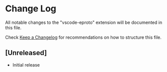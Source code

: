 # Change Log

All notable changes to the "vscode-eproto" extension will be documented in this file.

Check [Keep a Changelog](http://keepachangelog.com/) for recommendations on how to structure this file.

## [Unreleased]

- Initial release
